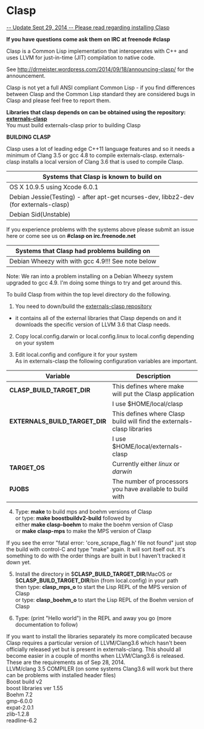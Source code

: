 Clasp
===============

<a href="http://drmeister.wordpress.com/2014/09/26/building-clasp-and-externals-clasp/">-- Update Sept 29, 2014 --  Please read regarding installing Clasp</a>

**If you have questions come ask them on IRC at freenode #clasp**


Clasp is a Common Lisp implementation that interoperates with C++ and uses LLVM for just-in-time (JIT) compilation to native code.  

See http://drmeister.wordpress.com/2014/09/18/announcing-clasp/ for the announcement.

Clasp is not yet a full ANSI compliant Common Lisp - if you find differences between Clasp and the Common Lisp standard they are considered bugs in Clasp and please feel free to report them.

**Libraries that clasp depends on can be obtained using the repository: <a href="https://github.com/drmeister/externals-clasp.git">externals-clasp</a>**<br>
You must build externals-clasp prior to building Clasp

**BUILDING CLASP**

Clasp uses a lot of leading edge C++11 language features and so it needs a minimum of Clang 3.5 or gcc 4.8 to compile externals-clasp.   externals-clasp installs a local version of Clang 3.6 that is used to compile Clasp.

| Systems that Clasp is known to build on |
| -------------------------------------- |
| OS X 10.9.5 using Xcode 6.0.1          |
| Debian Jessie(Testing) - after apt-get ncurses-dev, libbz2-dev (for externals-clasp)|
| Debian Sid(Unstable) |

If you experience problems with the systems above please submit an issue here or come see us on **#clasp on irc.freenode.net**

| Systems that Clasp had problems building on |
| ---------------------------------------- |
| Debian Wheezy with with gcc 4.9!!! See note below|

Note: We ran into a problem installing on a Debian Wheezy system upgraded to gcc 4.9.  I'm doing some things to try and get around this.

To build Clasp from within the top level directory do the following.

1) You need to down/build the <a href="https://github.com/drmeister/externals-clasp">externals-clasp repository</a><br>
- it contains all of the external libraries that Clasp depends on and it downloads the specific version of LLVM 3.6 that Clasp needs.

2) Copy local.config.darwin or local.config.linux to local.config depending on your system

3) Edit local.config and configure it for your system<br>
As in externals-clasp the following configuration variables are important.

| Variable  |   Description 
| ------------- | --------------|
| **CLASP_BUILD_TARGET_DIR**    | This defines where make will put the Clasp application  |
|                               | I use $HOME/local/clasp |
| **EXTERNALS_BUILD_TARGET_DIR**  | This defines where Clasp build will find the externals-clasp libraries  |
|                                 | I use $HOME/local/externals-clasp |
|**TARGET_OS**                    |Currently either _linux_ or _darwin_|
|**PJOBS**                        |The number of processors you have available to build with|


4) Type:    **make**        to build mps and boehm versions of Clasp<br>
   or type: **make boostbuildv2-build**      followed by<br>
     either **make clasp-boehm**  to make the boehm version of Clasp<br>
         or **make clasp-mps**    to make the MPS version of Clasp
         
If you see the error "fatal error: 'core_scrape_flag.h' file not found" just stop the build with control-C and type "make" again. It will sort itself out.  It's something to do with the order things are built in but I haven't tracked it down yet.

5) Install the directory in $**CLASP_BUILD_TARGET_DIR**/MacOS or $**CLASP_BUILD_TARGET_DIR**/bin (from local.config) in your path<br>
   then type: **clasp_mps_o**     to start the Lisp REPL of the MPS version of Clasp<br>
   or type:   **clasp_boehm_o**   to start the Lisp REPL of the Boehm version of Clasp

6) Type: (print "Hello world")  in the REPL and away you go (more documentation to follow)


If you want to install the libraries separately its more complicated because Clasp requires a particular version of LLVM/Clang3.6 which hasn't been officially released yet but is present in externals-clang.
This should all become easier in a couple of months when LLVM/Clang3.6 is released.<br>
These are the requirements as of Sep 28, 2014.<br>
LLVM/clang 3.5 COMPILER (on some systems Clang3.6 will work but there can be problems with installed header files)<br>
Boost build v2<br>
boost libraries ver 1.55<br>
Boehm 7.2<br>
gmp-6.0.0<br>
expat-2.0.1<br>
zlib-1.2.8<br>
readline-6.2<br>

